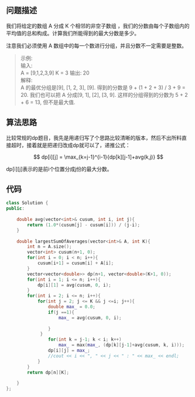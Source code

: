 ## 问题描述

我们将给定的数组 A 分成 K 个相邻的非空子数组 ，我们的分数由每个子数组内的平均值的总和构成。计算我们所能得到的最大分数是多少。

注意我们必须使用 A 数组中的每一个数进行分组，并且分数不一定需要是整数。

> 示例:  
输入:   
A = [9,1,2,3,9]
K = 3
输出: 20  
解释:   
A 的最优分组是[9], [1, 2, 3], [9]. 得到的分数是 9 + (1 + 2 + 3) / 3 + 9 = 20.
我们也可以把 A 分成[9, 1], [2], [3, 9].
这样的分组得到的分数为 5 + 2 + 6 = 13, 但不是最大值.

## 算法思路

比较常规的dp题目，我先是用递归写了个思路比较清晰的版本，然后不出所料直接超时，接着就是把递归改成dp就可以了，递推公式：
```math

dp[i][j] = \max_{k=j-1}^{i-1}{dp[k][j-1]+avg(k,j)}

```
dp[i][j]表示的是前i个位置分成j份的最大分数。

## 代码

```c++
class Solution {
public:
    
    double avg(vector<int>& cusum, int i, int j){
        return (1.0*(cusum[j] - cusum[i])) / (j-i);
    }
    
    double largestSumOfAverages(vector<int>& A, int K){
        int n = A.size();
        vector<int> cusum(n+1, 0);
        for(int i = 0; i < n; i++){
            cusum[i+1] = cusum[i] + A[i];
        }
        vector<vector<double>> dp(n+1, vector<double>(K+1, 0));
        for(int i = 1; i <= n; i++){
            dp[i][1] = avg(cusum, 0, i);
        }
        for(int i = 2; i <= n; i++){
            for(int j = 2; j <= K && j <=i; j++){
                double max_ = 0.0;
                if(j ==1){
                    max_ = avg(cusum, 0, i);
                    
                }
             }
                for(int k = j-1; k < i; k++)
                    max_ = max(max_, (dp[k][j-1]+avg(cusum, k, i)));
                dp[i][j] = max_;
                //cout << i << ", " << j << " : " << max_ << endl;
            }
        }
        return dp[n][K];
        
    }
};
```